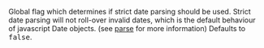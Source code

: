 Global flag which determines if strict date parsing should be used.
Strict date parsing will not roll-over invalid dates, which is the
default behaviour of javascript Date objects.
(see
<a href="#!/api/Ext.Date-method-parse" rel="Ext.Date-method-parse" class="docClass" >parse</a>
for more information)
Defaults to <tt>false</tt>.
